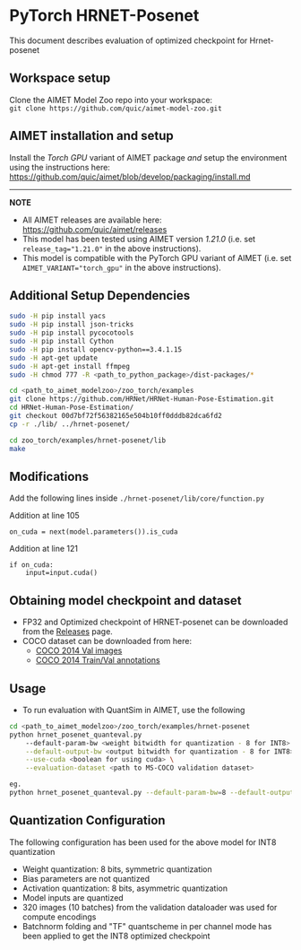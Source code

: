 # PyTorch HRNET-Posenet
This document describes evaluation of optimized checkpoint for Hrnet-posenet

## Workspace setup
Clone the AIMET Model Zoo repo into your workspace:  
`git clone https://github.com/quic/aimet-model-zoo.git`

## AIMET installation and setup
Install the *Torch GPU* variant of AIMET package *and* setup the environment using the instructions here:
https://github.com/quic/aimet/blob/develop/packaging/install.md

---
**NOTE**
- All AIMET releases are available here: https://github.com/quic/aimet/releases
- This model has been tested using AIMET version *1.21.0*  (i.e. set `release_tag="1.21.0"` in the above instructions).
- This model is compatible with the PyTorch GPU variant of AIMET (i.e. set `AIMET_VARIANT="torch_gpu"` in the above instructions).

## Additional Setup Dependencies
```bash
sudo -H pip install yacs
sudo -H pip install json-tricks
sudo -H pip install pycocotools
sudo -H pip install Cython
sudo -H pip install opencv-python==3.4.1.15
sudo -H apt-get update
sudo -H apt-get install ffmpeg
sudo -H chmod 777 -R <path_to_python_package>/dist-packages/*

cd <path_to_aimet_modelzoo>/zoo_torch/examples
git clone https://github.com/HRNet/HRNet-Human-Pose-Estimation.git
cd HRNet-Human-Pose-Estimation/
git checkout 00d7bf72f56382165e504b10ff0dddb82dca6fd2
cp -r ./lib/ ../hrnet-posenet/

cd zoo_torch/examples/hrnet-posenet/lib
make
```

## Modifications
Add the following lines inside `./hrnet-posenet/lib/core/function.py`

Addition at line 105
```
on_cuda = next(model.parameters()).is_cuda
```

Addition at line 121
```
if on_cuda:
	input=input.cuda()
```

## Obtaining model checkpoint and dataset
- FP32 and Optimized checkpoint of HRNET-posenet can be downloaded from the [Releases](/../../releases) page.
- COCO dataset can be downloaded from here:
  - [COCO 2014 Val images](http://images.cocodataset.org/zips/val2014.zip)
  - [COCO 2014 Train/Val annotations](http://images.cocodataset.org/annotations/annotations_trainval2014.zip)

## Usage
- To run evaluation with QuantSim in AIMET, use the following
```bash
cd <path_to_aimet_modelzoo>/zoo_torch/examples/hrnet-posenet
python hrnet_posenet_quanteval.py
	--default-param-bw <weight bitwidth for quantization - 8 for INT8> \
	--default-output-bw <output bitwidth for quantization - 8 for INT8> \
	--use-cuda <boolean for using cuda> \
	--evaluation-dataset <path to MS-COCO validation dataset>

eg.
python hrnet_posenet_quanteval.py --default-param-bw=8 --default-output-bw=8 --use-cuda=True --evaluation-dataset=<path_to_MSCOCO_mainDIR>
```

## Quantization Configuration
The following configuration has been used for the above model for INT8 quantization

- Weight quantization: 8 bits, symmetric quantization
- Bias parameters are not quantized
- Activation quantization: 8 bits, asymmetric quantization
- Model inputs are quantized
- 320 images (10 batches) from the validation dataloader was used for compute encodings
- Batchnorm folding and "TF" quantscheme in per channel mode has been applied to get the INT8 optimized checkpoint
